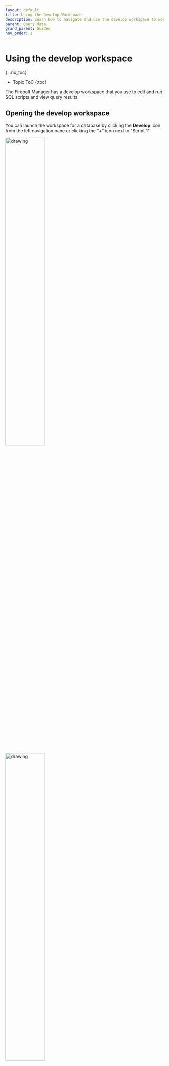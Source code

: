 ```yaml
---
layout: default
title: Using the Develop Workspace
description: Learn how to navigate and use the develop workspace to work with your Firebolt database.
parent: Query data
grand_parent: Guides
nav_order: 1
---
```


# Using the develop workspace
{: .no_toc}

* Topic ToC
{:toc}

The Firebolt Manager has a develop workspace that you use to edit and run SQL scripts and view query results.

## Opening the develop workspace

You can launch the workspace for a database by clicking the **Develop** icon from the left navigation pane or clicking the "+" icon next to "Script 1". 

  <img src="../../assets/images/develop_workspace_ex0.png" alt="drawing" width="50%"/>

  <img src="../../assets/images/develop_workspace_ex4.png" alt="drawing" width="50%"/>

**Starting the develop workspace for the last database you worked with**

1.  Choose the **>_** icon from the left navigation pane.

    <img src="../../assets/images/develop_workspace_ex0.png" alt="drawing" width="50%"/>

    The workspace for the database that you last worked with will open, and the database will be selected from the list.

2. To switch to different database's workspace, choose from the dropdown menu in the Databases panel. 

## A quick tour

The develop workspace is organized into two panels.

* The left panel is the explore panel. You can use it to navigate to different databases and to work with different scripts in your database.

* The center panel is the document editor. You can use it to edit scripts, save them, and run scripts. When you run a script, the results will be shown in the bottom part of the pane.

    ![](../../assets/images/develop_workspace_ex5.png)

## Using the document editor

The document editor uses tabs to help you organize your SQL scripts. You can switch tabs to work with different scripts and run them. You can have multiple query statements on the same tab. Each statement must be terminated by a semi-colon (`;`).

### Using auto-complete

As you enter your code in a script tab, Firebolt suggests keywords and object names from the chosen database. Press the tab key to add the first suggestion in the list to your script, or use arrow keys to select a different item from the list and then press the tab key.

### Using script templates

Script templates are available for common tasks, such as creating fact or dimension tables. Place the cursor in the editor where you want to insert code, choose the **</+** icon, and then select a query template from the list.

<!--- need to insert screenshot--->

### Using the CREATE EXTERNAL TABLE template to import data

To create an external table, which is the first step for ingesting data into Firebolt, choose the **Import Data** button from the object pane or choose the download icon and then choose **Import data** as shown in the example below.

<!--- need to insert screenshot--->

Firebolt creates a new tab with a `CREATE EXTERNAL TABLE` statement.

## Managing scripts

* [To rename a script](#scriptrename)
* [To copy a script](#scriptcopy)
* [To export a script and download it as a .sql file](#scriptexport)

**Renaming a script**<a name="scriptrename"></a>

* Choose the vertical ellipses next to the script name in the left pane, choose **Rename script**, type a new name, and then press ENTER.

**Copying a script**<a name="scriptcopy"></a>

* Choose the vertical ellipses next to the script name in the left pane, choose **Duplicate script**, and then press ENTER. Firebolt saves a new script with the pattern `<original_script>_copy. 

**Exporting a script and downloading it as a .sql file**<a name="scriptexport"></a>

*   Choose the vertical ellipses next to the script name in the left pane, and then choose **Export script**.

    Firebolt downloads the file to your browser's default download directory using the file pattern `<your_script_name>.sql`.

## Running scripts and working with results

At the bottom of each script tab, you can choose **Run** to execute SQL statements. SQL statements can only run on running engines. If an engine isn't running, you can select it from the list and then choose the **Start** button for that engine. For more information about engines, see [Working with engines](../working-with-engines/working-with-engines.md).

You can run all statements in a script or select snippets of SQL to run.

**Running all SQL statements in a script**

* Position the cursor anywhere in the script editor and then choose **Run**. All SQL statements must be terminated by a semi-colon (`;`) or an error occurs.

**Running a snippet of SQL as a statement**

* Select the SQL code you want to run as a statement and then choose **Run**. Behind the scenes, Firebolt automatically appends a semi-colon to the selected SQL code so it can run as a statement.

### Viewing results

After you run a script or query statement, more results appear below the script editor, along with statistics about query execution.

### Viewing multi-statement script results
<!--- second paragraph has to be rephrased--->
When you run a script that has multiple SQL statements with result sets (`SELECT` statements), each result is shown on a separate line with statistics about statement execution. The first statement that ran is numbered 1 and at the bottom of the list.

To view the results table for a result set, choose the table icon as shown in the example below.

![](../../assets/images/develop_workspace_ex6.png)

### Exporting results to a local hard drive

You can export up to 10,000 rows of query results to your local hard drive after you run a query.

1. Choose the download icon (see image below).  

2. Choose **Export table as CSV** or **Export table as JSON**.  
Firebolt downloads the file type that you chose to the default download location for your browser.  
<!--- need to insert screenshot--->

It is possible to export the results of a single query alongside the results summary of all queries run in your script (with the statistics).
<!--- add a section about filtering columns--->

## Switching between light and dark mode

Click on the toggle at the bottom of the left navigation pane to switch between light and dark mode. 

<img src="../../assets/images/develop_workspace_ex7.png" alt="drawing" width="50%"/>